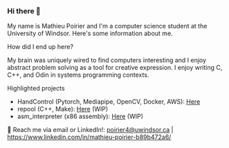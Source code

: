 ### Hi there 👋

My name is Mathieu Poirier and I'm a computer science student at the University of Windsor. Here's some information about me.

How did I end up here?

My brain was uniquely wired to find computers interesting and I enjoy abstract problem solving as a tool for creative expression. I enjoy writing C, C++, and Odin in systems programming contexts. 

Highlighted projects
- HandControl (Pytorch, Mediapipe, OpenCV, Docker, AWS): [Here](https://github.com/Mathieu-Poirier/HandControl)
- repool (C++, Make): [Here](https://github.com/Mathieu-Poirier/repool) (WIP)
- asm_interpreter (x86 assembly): [Here](https://github.com/Mathieu-Poirier/asm_interpreter) (WIP)


💬 Reach me via email or LinkedIn!: poirier4@uwindsor.ca | https://www.linkedin.com/in/mathieu-poirier-b89b472a6/

<!--
**Mathieu-Poirier/Mathieu-Poirier** is a ✨ _special_ ✨ repository because its `README.md` (this file) appears on your GitHub profile.

Here are some ideas to get you started:

- 🔭 I’m currently working on ...
- 🌱 I’m currently learning ...
- 👯 I’m looking to collaborate on ...
- 🤔 I’m looking for help with ...
- 💬 Ask me about ...
- 📫 How to reach me: ...
- 😄 Pronouns: ...
- ⚡ Fun fact: ...
-->
